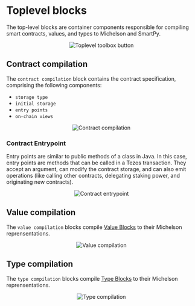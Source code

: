 # Toplevel blocks

The top-level blocks are container components responsible for compiling smart contracts, values, and types to Michelson and SmartPy.

<center>
    <img
        src={require('@site/static/media/img/toplevel_toolbar_button.png').default}
        alt="Toplevel toolbox button"
    />
</center>

## Contract compilation

The `contract compilation` block contains the contract specification, comprising the following components:

- `storage type`
- `initial storage`
- `entry points`
- `on-chain views`

<center>
    <img
        src={require('@site/static/media/img/toplevel_contract_compilation.png').default}
        alt="Contract compilation"
    />
</center>

### Contract Entrypoint

Entry points are similar to public methods of a class in Java. In this case, entry points are methods that can be called in a Tezos transaction. They accept an argument, can modify the contract storage, and can also emit operations (like calling other contracts, delegating staking power, and originating new contracts).

<center>
    <img
        src={require('@site/static/media/img/toplevel_entrypoint_block.png').default}
        alt="Contract entrypoint"
    />
</center>

## Value compilation

The `value compilation` blocks compile [Value Blocks](/values) to their Michelson reprensentations.

<center>
    <img
        src={require('@site/static/media/img/toplevel_value_compilation.png').default}
        alt="Value compilation"
    />
</center>

## Type compilation

The `type compilation` blocks compile [Type Blocks](/types) to their Michelson reprensentations.

<center>
    <img
        src={require('@site/static/media/img/toplevel_type_compilation.png').default}
        alt="Type compilation"
    />
</center>
